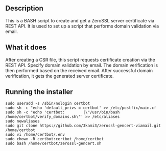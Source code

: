 ## Description
This is a BASH script to create and get a ZeroSSL server certificate via REST API. It is used to set up a script that performs domain validation via email.

## What it does
After creating a CSR file, this script requests certificate creation via the REST API. Specify domain validation by email. The domain verification is then performed based on the received email. After successful domain verification, it gets the generated server certificate.

## Running the installer
```
sudo useradd -s /sbin/nologin certbot
sudo sh -c "echo 'default_privs = certbot' >> /etc/postfix/main.cf
sudo sh -c "echo 'certbot:        |\"/usr/bin/bash /home/certbot/verify_domains.sh\"' >> /etc/aliases
sudo newaliases
sudo git clone https://github.com/3kami3/zerossl-gencert-viamail.git /home/certbot
sudo vi /home/certbot/.env
sudo chown -R certbot:certbot /home/certbot
sudo bash /home/certbot/zerossl-gencert.sh
```

